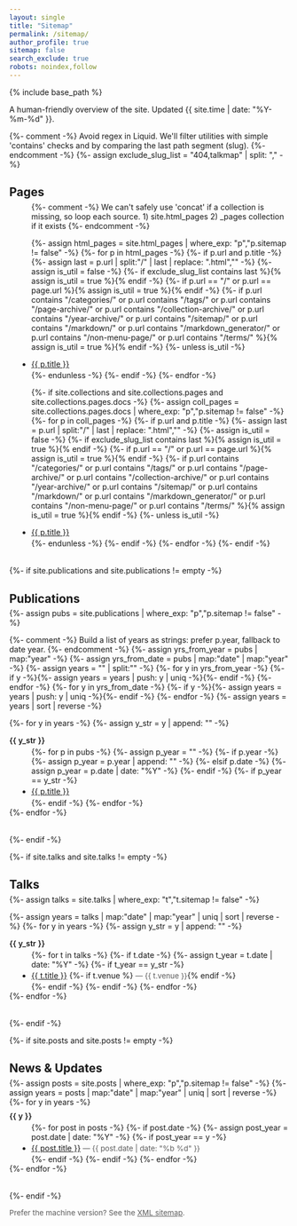 ```yaml
---
layout: single
title: "Sitemap"
permalink: /sitemap/
author_profile: true
sitemap: false
search_exclude: true
robots: noindex,follow
---
```


{% include base_path %}

A human-friendly overview of the site. Updated {{ site.time | date: "%Y-%m-%d" }}.

<style>
.sitemap-section { margin: 1.25rem 0 2rem; }
.sitemap-section h2 { margin-bottom: .35rem; }
.sitemap-muted { opacity: .7; font-size: .95em; }
.sitemap-list { margin: .25rem 0 0 1rem; }
.sitemap-list li { margin: .2rem 0; }
.sitemap-year { margin-top: .5rem; font-weight: 600; }
</style>

{%- comment -%}
Avoid regex in Liquid. We'll filter utilities with simple 'contains' checks
and by comparing the last path segment (slug).
{%- endcomment -%}
{%- assign exclude_slug_list = "404,talkmap" | split: "," -%}

<div class="sitemap-section" id="pages">
  <h2>Pages</h2>
  <ul class="sitemap-list">
  {%- comment -%}
    We can't safely use 'concat' if a collection is missing, so loop each source.
    1) site.html_pages
    2) _pages collection if it exists
  {%- endcomment -%}

  {%- assign html_pages = site.html_pages | where_exp: "p","p.sitemap != false" -%}
  {%- for p in html_pages -%}
    {%- if p.url and p.title -%}
      {%- assign last = p.url | split:"/" | last | replace: ".html","" -%}
      {%- assign is_util = false -%}
      {%- if exclude_slug_list contains last %}{% assign is_util = true %}{% endif -%}
      {%- if p.url == "/" or p.url == page.url %}{% assign is_util = true %}{% endif -%}
      {%- if p.url contains "/categories/" or p.url contains "/tags/" or p.url contains "/page-archive/" or p.url contains "/collection-archive/" or p.url contains "/year-archive/" or p.url contains "/sitemap/" or p.url contains "/markdown/" or p.url contains "/markdown_generator/" or p.url contains "/non-menu-page/" or p.url contains "/terms/" %}{% assign is_util = true %}{% endif -%}
      {%- unless is_util -%}
        <li><a href="{{ p.url | relative_url }}">{{ p.title }}</a></li>
      {%- endunless -%}
    {%- endif -%}
  {%- endfor -%}

  {%- if site.collections and site.collections.pages and site.collections.pages.docs -%}
    {%- assign coll_pages = site.collections.pages.docs | where_exp: "p","p.sitemap != false" -%}
    {%- for p in coll_pages -%}
      {%- if p.url and p.title -%}
        {%- assign last = p.url | split:"/" | last | replace: ".html","" -%}
        {%- assign is_util = false -%}
        {%- if exclude_slug_list contains last %}{% assign is_util = true %}{% endif -%}
        {%- if p.url == "/" or p.url == page.url %}{% assign is_util = true %}{% endif -%}
        {%- if p.url contains "/categories/" or p.url contains "/tags/" or p.url contains "/page-archive/" or p.url contains "/collection-archive/" or p.url contains "/year-archive/" or p.url contains "/sitemap/" or p.url contains "/markdown/" or p.url contains "/markdown_generator/" or p.url contains "/non-menu-page/" or p.url contains "/terms/" %}{% assign is_util = true %}{% endif -%}
        {%- unless is_util -%}
          <li><a href="{{ p.url | relative_url }}">{{ p.title }}</a></li>
        {%- endunless -%}
      {%- endif -%}
    {%- endfor -%}
  {%- endif -%}
  </ul>
</div>

{%- if site.publications and site.publications != empty -%}
<div class="sitemap-section" id="publications">
  <h2>Publications</h2>
  {%- assign pubs = site.publications | where_exp: "p","p.sitemap != false" -%}

  {%- comment -%}
  Build a list of years as strings: prefer p.year, fallback to date year.
  {%- endcomment -%}
  {%- assign yrs_from_year = pubs | map:"year" -%}
  {%- assign yrs_from_date = pubs | map:"date" | map:"year" -%}
  {%- assign years = "" | split:"" -%}
  {%- for y in yrs_from_year -%}
    {%- if y -%}{%- assign years = years | push: y | uniq -%}{%- endif -%}
  {%- endfor -%}
  {%- for y in yrs_from_date -%}
    {%- if y -%}{%- assign years = years | push: y | uniq -%}{%- endif -%}
  {%- endfor -%}
  {%- assign years = years | sort | reverse -%}

  {%- for y in years -%}
    {%- assign y_str = y | append: "" -%}
    <div class="sitemap-year">{{ y_str }}</div>
    <ul class="sitemap-list">
      {%- for p in pubs -%}
        {%- assign p_year = "" -%}
        {%- if p.year -%}
          {%- assign p_year = p.year | append: "" -%}
        {%- elsif p.date -%}
          {%- assign p_year = p.date | date: "%Y" -%}
        {%- endif -%}
        {%- if p_year == y_str -%}
          <li><a href="{{ p.url | relative_url }}">{{ p.title }}</a></li>
        {%- endif -%}
      {%- endfor -%}
    </ul>
  {%- endfor -%}
</div>
{%- endif -%}

{%- if site.talks and site.talks != empty -%}
<div class="sitemap-section" id="talks">
  <h2>Talks</h2>
  {%- assign talks = site.talks | where_exp: "t","t.sitemap != false" -%}

  {%- assign years = talks | map:"date" | map:"year" | uniq | sort | reverse -%}
  {%- for y in years -%}
    {%- assign y_str = y | append: "" -%}
    <div class="sitemap-year">{{ y_str }}</div>
    <ul class="sitemap-list">
      {%- for t in talks -%}
        {%- if t.date -%}
          {%- assign t_year = t.date | date: "%Y" -%}
          {%- if t_year == y_str -%}
            <li>
              <a href="{{ t.url | relative_url }}">{{ t.title }}</a>
              {%- if t.venue %} <span class="sitemap-muted">— {{ t.venue }}</span>{% endif -%}
            </li>
          {%- endif -%}
        {%- endif -%}
      {%- endfor -%}
    </ul>
  {%- endfor -%}
</div>
{%- endif -%}


{%- if site.posts and site.posts != empty -%}
<div class="sitemap-section" id="posts">
  <h2>News & Updates</h2>
  {%- assign posts = site.posts | where_exp: "p","p.sitemap != false" -%}
  {%- assign years = posts | map:"date" | map:"year" | uniq | sort | reverse -%}
  {%- for y in years -%}
    <div class="sitemap-year">{{ y }}</div>
    <ul class="sitemap-list">
      {%- for post in posts -%}
        {%- if post.date -%}
          {%- assign post_year = post.date | date: "%Y" -%}
          {%- if post_year == y -%}
            <li>
              <a href="{{ post.url | relative_url }}">{{ post.title }}</a>
              <span class="sitemap-muted">— {{ post.date | date: "%b %d" }}</span>
            </li>
          {%- endif -%}
        {%- endif -%}
      {%- endfor -%}
    </ul>
  {%- endfor -%}
</div>
{%- endif -%}

<p class="sitemap-muted">Prefer the machine version? See the <a href="{{ base_path }}/sitemap.xml">XML sitemap</a>.</p>

